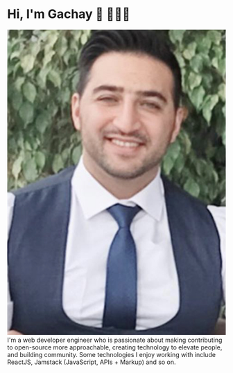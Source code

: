 # Hi, I'm Gachay 👋 👨🏻‍💻

<img src="./assets/images/cv.jpg" alt="banner that says Monica Powell - software engineer, content creator and community organizer alongside a cartoon illustration of Monica">
I'm a web developer engineer who is passionate about making contributing to open-source more approachable, creating technology to elevate people, and building community. Some technologies I enjoy working with include ReactJS, Jamstack (JavaScript, APIs + Markup) and so on.
